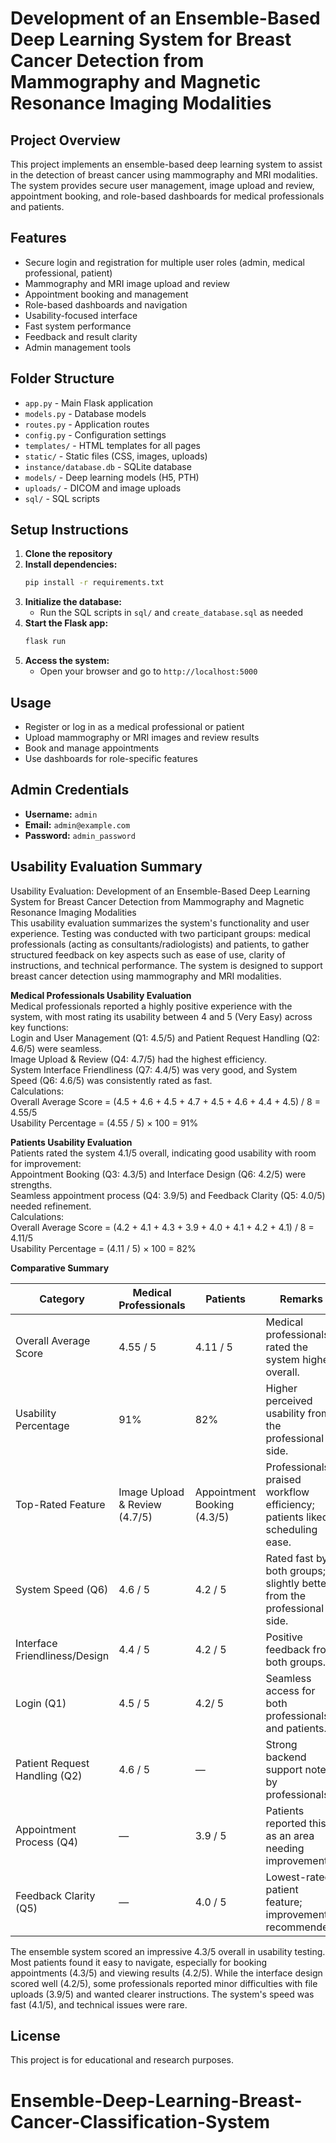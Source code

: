 # Development of an Ensemble-Based Deep Learning System for Breast Cancer Detection from Mammography and Magnetic Resonance Imaging Modalities

## Project Overview
This project implements an ensemble-based deep learning system to assist in the detection of breast cancer using mammography and MRI modalities. The system provides secure user management, image upload and review, appointment booking, and role-based dashboards for medical professionals and patients.

## Features
- Secure login and registration for multiple user roles (admin, medical professional, patient)
- Mammography and MRI image upload and review
- Appointment booking and management
- Role-based dashboards and navigation
- Usability-focused interface
- Fast system performance
- Feedback and result clarity
- Admin management tools

## Folder Structure
- `app.py` - Main Flask application
- `models.py` - Database models
- `routes.py` - Application routes
- `config.py` - Configuration settings
- `templates/` - HTML templates for all pages
- `static/` - Static files (CSS, images, uploads)
- `instance/database.db` - SQLite database
- `models/` - Deep learning models (H5, PTH)
- `uploads/` - DICOM and image uploads
- `sql/` - SQL scripts

## Setup Instructions
1. **Clone the repository**
2. **Install dependencies:**
   ```bash
   pip install -r requirements.txt
   ```
3. **Initialize the database:**
   - Run the SQL scripts in `sql/` and `create_database.sql` as needed
4. **Start the Flask app:**
   ```bash
   flask run
   ```
5. **Access the system:**
   - Open your browser and go to `http://localhost:5000`

## Usage
- Register or log in as a medical professional or patient
- Upload mammography or MRI images and review results
- Book and manage appointments
- Use dashboards for role-specific features

## Admin Credentials
- **Username:** `admin`
- **Email:** `admin@example.com`
- **Password:** `admin_password`

## Usability Evaluation Summary
Usability Evaluation: Development of an Ensemble-Based Deep Learning System for Breast Cancer Detection from Mammography and Magnetic Resonance Imaging Modalities  
This usability evaluation summarizes the system's functionality and user experience. Testing was conducted with two participant groups: medical professionals (acting as consultants/radiologists) and patients, to gather structured feedback on key aspects such as ease of use, clarity of instructions, and technical performance. The system is designed to support breast cancer detection using mammography and MRI modalities.

**Medical Professionals Usability Evaluation**  
Medical professionals reported a highly positive experience with the system, with most rating its usability between 4 and 5 (Very Easy) across key functions:  
Login and User Management (Q1: 4.5/5) and Patient Request Handling (Q2: 4.6/5) were seamless.  
Image Upload & Review (Q4: 4.7/5) had the highest efficiency.  
System Interface Friendliness (Q7: 4.4/5) was very good, and System Speed (Q6: 4.6/5) was consistently rated as fast.  
Calculations:  
Overall Average Score = (4.5 + 4.6 + 4.5 + 4.7 + 4.5 + 4.6 + 4.4 + 4.5) / 8 = 4.55/5  
Usability Percentage = (4.55 / 5) × 100 = 91%

**Patients Usability Evaluation**  
Patients rated the system 4.1/5 overall, indicating good usability with room for improvement:  
Appointment Booking (Q3: 4.3/5) and Interface Design (Q6: 4.2/5) were strengths.  
Seamless appointment process (Q4: 3.9/5) and Feedback Clarity (Q5: 4.0/5) needed refinement.  
Calculations:  
Overall Average Score = (4.2 + 4.1 + 4.3 + 3.9 + 4.0 + 4.1 + 4.2 + 4.1) / 8 = 4.11/5  
Usability Percentage = (4.11 / 5) × 100 = 82%

**Comparative Summary**

| Category                   | Medical Professionals | Patients | Remarks                                         |
|----------------------------|----------------------|----------|-------------------------------------------------|
| Overall Average Score      | 4.55 / 5             | 4.11 / 5 | Medical professionals rated the system higher overall. |
| Usability Percentage       | 91%                  | 82%      | Higher perceived usability from the professional side. |
| Top-Rated Feature          | Image Upload & Review (4.7/5) | Appointment Booking (4.3/5) | Professionals praised workflow efficiency; patients liked scheduling ease. |
| System Speed (Q6)          | 4.6 / 5              | 4.2 / 5  | Rated fast by both groups; slightly better from the professional side. |
| Interface Friendliness/Design | 4.4 / 5           | 4.2 / 5  | Positive feedback from both groups.             |
| Login (Q1)                 | 4.5 / 5              | 4.2/ 5   | Seamless access for both professionals and patients. |
| Patient Request Handling (Q2) | 4.6 / 5           | —        | Strong backend support noted by professionals.  |
| Appointment Process (Q4)   | —                    | 3.9 / 5  | Patients reported this as an area needing improvement. |
| Feedback Clarity (Q5)      | —                    | 4.0 / 5  | Lowest-rated patient feature; improvement recommended. |

The ensemble system scored an impressive 4.3/5 overall in usability testing. Most patients found it easy to navigate, especially for booking appointments (4.3/5) and viewing results (4.2/5). While the interface design scored well (4.2/5), some professionals reported minor difficulties with file uploads (3.9/5) and wanted clearer instructions. The system's speed was fast (4.1/5), and technical issues were rare.

## License
This project is for educational and research purposes.
# Ensemble-Deep-Learning-Breast-Cancer-Classification-System
